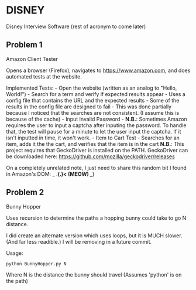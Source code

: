 # DISNEY
Disney Interview Software (rest of acronym to come later)

## Problem 1
Amazon Client Tester

Opens a browser (Firefox), navigates to https://www.amazon.com, and does automated tests at the website.

Implemented Tests:
    - Open the website (written as an analog to "Hello, World!")
    - Search for a term and verify if expected results appear
        - Uses a config file that contains the URL and the expected results
        - Some of the results in the config file are designed to fail
            - This was done partially because I noticed that the searches are not consistent. (I assume this is because of the cache)
    - Input Invalid Password
        - **N.B.**: Sometimes Amazon requires the user to input a captcha after inputing the password. To handle that, the test will pause for a minute to let the user input the captcha. If it isn't inputted in time, it won't work.
    - Item to Cart Test
        - Searches for an item, adds it the the cart, and verifies that the item is in the cart
**N.B.**: This project requires that GeckoDriver is installed on the PATH. GeckoDriver can be downloaded here: https://github.com/mozilla/geckodriver/releases

On a completely unrelated note, I just need to share this random bit I found in Amazon's DOM:
    _
.__(.)< (MEOW)
 \___)

## Problem 2
Bunny Hopper

Uses recursion to determine the paths a hopping bunny could take to go N distance.

I did create an alternate version which uses loops, but it is MUCH slower. (And far less readible.)
I will be removing in a future commit.

Usage: 
```
python BunnyHopper.py N
```
Where N is the distance the bunny should travel
(Assumes 'python' is on the path)